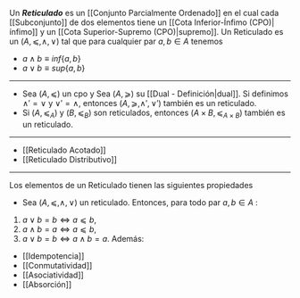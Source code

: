 Un ***Reticulado*** es un [[Conjunto Parcialmente Ordenado]] en el cual cada [[Subconjunto]] de dos elementos tiene un [[Cota Inferior-Ínfimo (CPO)|ínfimo]] y un [[Cota Superior-Supremo (CPO)|supremo]]. 
Un Reticulado es un $(A,⩽,∧,∨)$ tal que para cualquier par $a,b∈A$ tenemos
- $a∧b≡inf\{a,b\}$
- $a∨b≡sup\{a,b\}$
***
- Sea $(A,⩽)$ un cpo y Sea $(A,⩾)$ su [[Dual - Definición|dual]]. Si definimos $∧'=∨$ y $∨'=∧$, entonces $(A,⩾,∧',∨')$ también es un reticulado.
- Si $(A,⩽_A)$ y $(B,⩽_B)$ son reticulados, entonces $(A×B,⩽_{A×B})$ también es un reticulado.
***
- [[Reticulado Acotado]]
- [[Reticulado Distributivo]]
***
Los elementos de un Reticulado tienen las siguientes propiedades
- Sea $(A, ⩽, ∧, ∨)$ un reticulado. Entonces, para todo par $a, b ∈ A$ :  
1. $a ∨ b = b ⇔ a ⩽ b$, 
2. $a ∧ b = a ⇔ a ⩽ b$,  
3. $a ∨ b = b ⇔ a ∧ b = a$.
Además: 
- [[Idempotencia]]
- [[Conmutatividad]]
- [[Asociatividad]]
- [[Absorción]]